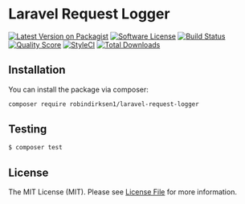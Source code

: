 # Laravel Request Logger

[![Latest Version on Packagist](https://img.shields.io/packagist/v/robindirksen1/laravel-request-logger.svg?style=flat-square)](https://packagist.org/packages/robindirksen1/laravel-request-logger)
[![Software License](https://img.shields.io/badge/license-MIT-brightgreen.svg?style=flat-square)](LICENSE.md)
[![Build Status](https://img.shields.io/travis/robindirksen1/laravel-request-logger/master.svg?style=flat-square)](https://travis-ci.org/robindirksen1/laravel-request-logger)
[![Quality Score](https://img.shields.io/scrutinizer/g/robindirksen1/laravel-request-logger.svg?style=flat-square)](https://scrutinizer-ci.com/g/robindirksen1/laravel-request-logger)
[![StyleCI](https://styleci.io/repos/114243301/shield?branch=master)](https://styleci.io/repos/114243301)
[![Total Downloads](https://img.shields.io/packagist/dt/robindirksen1/laravel-request-logger.svg?style=flat-square)](https://packagist.org/packages/robindirksen1/laravel-request-logger)

## Installation

You can install the package via composer:

``` bash
composer require robindirksen1/laravel-request-logger
```

## Testing

``` bash
$ composer test
```

## License

The MIT License (MIT). Please see [License File](LICENSE.md) for more information.